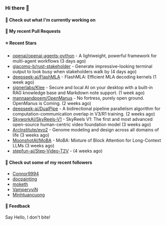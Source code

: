 ### Hi there 👋

#### 👷 Check out what I'm currently working on

#### 🔨 My recent Pull Requests


#### ⭐ Recent Stars

- [openai/openai-agents-python](https://github.com/openai/openai-agents-python) - A lightweight, powerful framework for multi-agent workflows (3 days ago)
- [giacomo-b/rust-stakeholder](https://github.com/giacomo-b/rust-stakeholder) - Generate impressive-looking terminal output to look busy when stakeholders walk by (4 days ago)
- [deepseek-ai/FlashMLA](https://github.com/deepseek-ai/FlashMLA) - FlashMLA: Efficient MLA decoding kernels (1 week ago)
- [signerlabs/Klee](https://github.com/signerlabs/Klee) - Secure and local AI on your desktop with a built-in RAG knowledge base and Markdown note support. (1 week ago)
- [mannaandpoem/OpenManus](https://github.com/mannaandpoem/OpenManus) - No fortress, purely open ground.  OpenManus is Coming. (2 weeks ago)
- [deepseek-ai/DualPipe](https://github.com/deepseek-ai/DualPipe) - A bidirectional pipeline parallelism algorithm for computation-communication overlap in V3/R1 training. (2 weeks ago)
- [SkyworkAI/SkyReels-V1](https://github.com/SkyworkAI/SkyReels-V1) - SkyReels V1: The first and most advanced open-source human-centric video foundation model (3 weeks ago)
- [ArcInstitute/evo2](https://github.com/ArcInstitute/evo2) - Genome modeling and design across all domains of life (3 weeks ago)
- [MoonshotAI/MoBA](https://github.com/MoonshotAI/MoBA) - MoBA: Mixture of Block Attention for Long-Context LLMs (3 weeks ago)
- [stepfun-ai/Step-Video-T2V](https://github.com/stepfun-ai/Step-Video-T2V) -  (4 weeks ago)

#### 👯 Check out some of my recent followers

- [Connor9994](https://github.com/Connor9994)
- [docpainting](https://github.com/docpainting)
- [moketh](https://github.com/moketh)
- [VamperyviN](https://github.com/VamperyviN)
- [Minhtuancuong](https://github.com/Minhtuancuong)

#### 💬 Feedback

Say Hello, I don't bite!